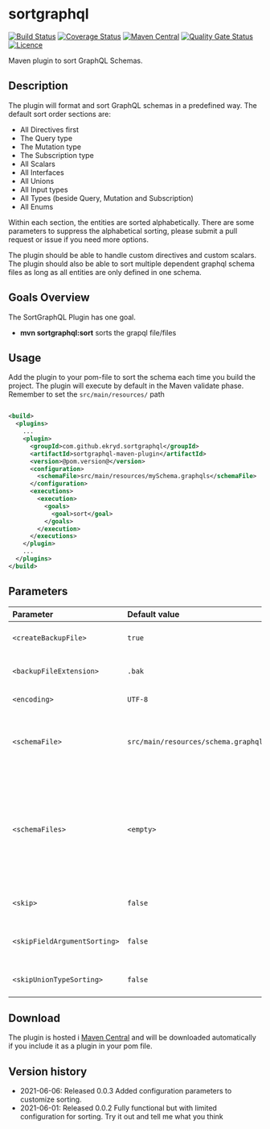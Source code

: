 # sortgraphql

[![Build Status](https://circleci.com/gh/Ekryd/sortgraphql.svg?style=svg)](https://app.circleci.com/pipelines/github/Ekryd/sortgraphql)
[![Coverage Status](https://coveralls.io/repos/github/Ekryd/sortgraphql/badge.svg?branch=master)](https://coveralls.io/github/Ekryd/sortgraphql?branch=master)
[![Maven Central](https://maven-badges.herokuapp.com/maven-central/com.github.ekryd.sortgraphql/sortgraphql-maven-plugin/badge.svg)](https://maven-badges.herokuapp.com/maven-central/com.github.ekryd.sortgraphql/sortgraphql-maven-plugin)
[![Quality Gate Status](https://sonarcloud.io/api/project_badges/measure?project=Ekryd_sortgraphql&metric=alert_status)](https://sonarcloud.io/dashboard?id=Ekryd_sortgraphql)
[![Licence](https://img.shields.io/github/license/Ekryd/sortgraphql?color=success)](https://github.com/Ekryd/sortgraphql/blob/master/LICENSE.md)

Maven plugin to sort GraphQL Schemas.

## Description ##

The plugin will format and sort GraphQL schemas in a predefined way. The default sort order sections are:

* All Directives first
* The Query type
* The Mutation type
* The Subscription type
* All Scalars
* All Interfaces
* All Unions
* All Input types
* All Types (beside Query, Mutation and Subscription)
* All Enums

Within each section, the entities are sorted alphabetically. There are some parameters to suppress the alphabetical
sorting, please submit a pull request or issue if you need more options.

The plugin should be able to handle custom directives and custom scalars. The plugin should also be able to sort
multiple dependent graphql schema files as long as all entities are only defined in one schema.

## Goals Overview ##

The SortGraphQL Plugin has one goal.

* **mvn sortgraphql:sort** sorts the grapql file/files

## Usage ##

Add the plugin to your pom-file to sort the schema each time you build the project. The plugin will execute by default
in the Maven validate phase. Remember to set the `src/main/resources/` path

```xml

<build>
  <plugins>
    ...
    <plugin>
      <groupId>com.github.ekryd.sortgraphql</groupId>
      <artifactId>sortgraphql-maven-plugin</artifactId>
      <version>@pom.version@</version>
      <configuration>
        <schemaFile>src/main/resources/mySchema.graphqls</schemaFile>
      </configuration>
      <executions>
        <execution>
          <goals>
            <goal>sort</goal>
          </goals>
        </execution>
      </executions>
    </plugin>
    ...
  </plugins>
</build>

```

## Parameters ##

| **Parameter** | **Default value** | **Description** | **Example**
|:------------------------|:-----------------------------|:------------------|:----------------|
|`<createBackupFile>`| `true` | Should a backup copy be created for the sorted schema. | `<createBackupFile>false</createBackupFile>` |
|`<backupFileExtension>`| `.bak` | Name of the file extension for the backup file. | `<backupFileExtension>.temp</backupFileExtension>` |
|`<encoding>`| `UTF-8` | Encoding for the files. | `<encoding>ASCII</encoding>` |
|`<schemaFile>`| `src/main/resources/schema.graphqls` | Location of the schema file. Remember to set the `src/main/resources/` path. |`-Dsortgraphql.schemaFile="src/main/resources/main.graphqls"` <br><br> `<schemaFile>src/main/resources/main.graphqls</schemaFile>` |
|`<schemaFiles>`| `<empty>` | Location of multiple graphql schema file that should be sorted. Overrides parameter schemaFile. The schema files can reference each other, but shared definitions are not allowed. | <pre lang="xml">&lt;schemaFiles&gt;<br>  &lt;schemaFile&gt;src/main/resources/queries.graphqls&lt;/schemaFile&gt; <br>  &lt;schemaFile&gt;src/main/resources/mutations.graphqls&lt;/schemaFile&gt;<br>&lt;/schemaFiles&gt;</pre> | 
|`<skip>`| `false` | Set this to 'true' to bypass SortGraphQL plugin. | `-Dsortgraphql.skip=true` <br><br> `<skip>true</skip>` |
|`<skipFieldArgumentSorting>`| `false` | Set this to 'true' to skip sorting the arguments for a field in a type. | `<skipFieldArgumentSorting>true</skipFieldArgumentSorting>` |
|`<skipUnionTypeSorting>`| `false` | Set this to 'true' to skip sorting the types in a union. | `<skipUnionTypeSorting>true</skipUnionTypeSorting>` |

## Download ##
The plugin is hosted i [Maven Central](https://mvnrepository.com/artifact/com.github.ekryd.sortgraphql/sortgraphql-maven-plugin) and will be downloaded automatically if you include it as a plugin in your pom file.

## Version history ##

* 2021-06-06: Released 0.0.3 Added configuration parameters to customize sorting. 
* 2021-06-01: Released 0.0.2 Fully functional but with limited configuration for sorting. Try it out and tell me what you think
